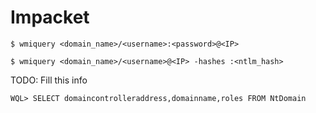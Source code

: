 # Impacket

`$ wmiquery <domain_name>/<username>:<password>@<IP>`

`$ wmiquery <domain_name>/<username>@<IP> -hashes :<ntlm_hash>`

TODO: Fill this info

```
WQL> SELECT domaincontrolleraddress,domainname,roles FROM NtDomain
```